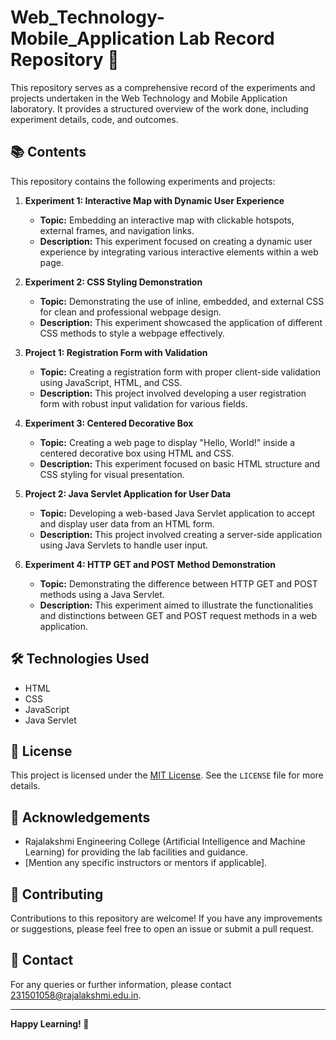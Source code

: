 # Web_Technology-Mobile_Application Lab Record Repository 🚀

This repository serves as a comprehensive record of the experiments and projects undertaken in the Web Technology and Mobile Application laboratory. It provides a structured overview of the work done, including experiment details, code, and outcomes.

## 📚 Contents

This repository contains the following experiments and projects:

1.  **Experiment 1: Interactive Map with Dynamic User Experience**
    * **Topic:** Embedding an interactive map with clickable hotspots, external frames, and navigation links.
    * **Description:** This experiment focused on creating a dynamic user experience by integrating various interactive elements within a web page.

2.  **Experiment 2: CSS Styling Demonstration**
    * **Topic:** Demonstrating the use of inline, embedded, and external CSS for clean and professional webpage design.
    * **Description:** This experiment showcased the application of different CSS methods to style a webpage effectively.

3.  **Project 1: Registration Form with Validation**
    * **Topic:** Creating a registration form with proper client-side validation using JavaScript, HTML, and CSS.
    * **Description:** This project involved developing a user registration form with robust input validation for various fields.

4.  **Experiment 3: Centered Decorative Box**
    * **Topic:** Creating a web page to display "Hello, World!" inside a centered decorative box using HTML and CSS.
    * **Description:** This experiment focused on basic HTML structure and CSS styling for visual presentation.

5.  **Project 2: Java Servlet Application for User Data**
    * **Topic:** Developing a web-based Java Servlet application to accept and display user data from an HTML form.
    * **Description:** This project involved creating a server-side application using Java Servlets to handle user input.

6.  **Experiment 4: HTTP GET and POST Method Demonstration**
    * **Topic:** Demonstrating the difference between HTTP GET and POST methods using a Java Servlet.
    * **Description:** This experiment aimed to illustrate the functionalities and distinctions between GET and POST request methods in a web application.

## 🛠️ Technologies Used

* HTML
* CSS
* JavaScript
* Java Servlet

## 📜 License

This project is licensed under the [MIT License](LICENSE). See the `LICENSE` file for more details.

## 🙏 Acknowledgements

* Rajalakshmi Engineering College (Artificial Intelligence and Machine Learning) for providing the lab facilities and guidance.
* [Mention any specific instructors or mentors if applicable].

## 🤝 Contributing

Contributions to this repository are welcome! If you have any improvements or suggestions, please feel free to open an issue or submit a pull request.

## 📧 Contact

For any queries or further information, please contact 231501058@rajalakshmi.edu.in.

---

**Happy Learning! 🎉**
